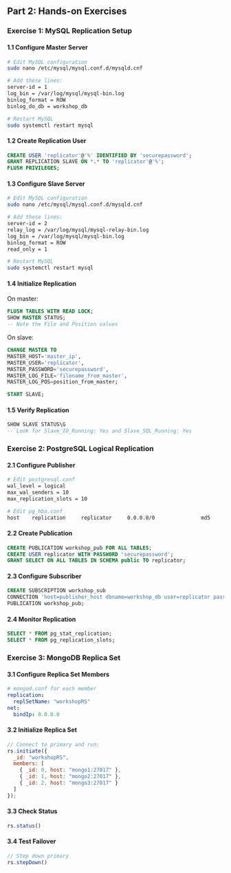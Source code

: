 ## Part 2: Hands-on Exercises

### Exercise 1: MySQL Replication Setup

#### 1.1 Configure Master Server
```bash
# Edit MySQL configuration
sudo nano /etc/mysql/mysql.conf.d/mysqld.cnf

# Add these lines:
server-id = 1
log_bin = /var/log/mysql/mysql-bin.log
binlog_format = ROW
binlog_do_db = workshop_db

# Restart MySQL
sudo systemctl restart mysql
```

#### 1.2 Create Replication User
```sql
CREATE USER 'replicator'@'%' IDENTIFIED BY 'securepassword';
GRANT REPLICATION SLAVE ON *.* TO 'replicator'@'%';
FLUSH PRIVILEGES;
```

#### 1.3 Configure Slave Server
```bash
# Edit MySQL configuration
sudo nano /etc/mysql/mysql.conf.d/mysqld.cnf

# Add these lines:
server-id = 2
relay_log = /var/log/mysql/mysql-relay-bin.log
log_bin = /var/log/mysql/mysql-bin.log
binlog_format = ROW
read_only = 1

# Restart MySQL
sudo systemctl restart mysql
```

#### 1.4 Initialize Replication
On master:
```sql
FLUSH TABLES WITH READ LOCK;
SHOW MASTER STATUS;
-- Note the File and Position values
```

On slave:
```sql
CHANGE MASTER TO
MASTER_HOST='master_ip',
MASTER_USER='replicator',
MASTER_PASSWORD='securepassword',
MASTER_LOG_FILE='filename_from_master',
MASTER_LOG_POS=position_from_master;

START SLAVE;
```

#### 1.5 Verify Replication
```sql
SHOW SLAVE STATUS\G
-- Look for Slave_IO_Running: Yes and Slave_SQL_Running: Yes
```

### Exercise 2: PostgreSQL Logical Replication

#### 2.1 Configure Publisher
```bash
# Edit postgresql.conf
wal_level = logical
max_wal_senders = 10
max_replication_slots = 10

# Edit pg_hba.conf
host    replication     replicator     0.0.0.0/0               md5
```

#### 2.2 Create Publication
```sql
CREATE PUBLICATION workshop_pub FOR ALL TABLES;
CREATE USER replicator WITH PASSWORD 'securepassword';
GRANT SELECT ON ALL TABLES IN SCHEMA public TO replicator;
```

#### 2.3 Configure Subscriber
```sql
CREATE SUBSCRIPTION workshop_sub
CONNECTION 'host=publisher_host dbname=workshop_db user=replicator password=securepassword'
PUBLICATION workshop_pub;
```

#### 2.4 Monitor Replication
```sql
SELECT * FROM pg_stat_replication;
SELECT * FROM pg_replication_slots;
```

### Exercise 3: MongoDB Replica Set

#### 3.1 Configure Replica Set Members
```yaml
# mongod.conf for each member
replication:
  replSetName: "workshopRS"
net:
  bindIp: 0.0.0.0
```

#### 3.2 Initialize Replica Set
```javascript
// Connect to primary and run:
rs.initiate({
  _id: "workshopRS",
  members: [
    { _id: 0, host: "mongo1:27017" },
    { _id: 1, host: "mongo2:27017" },
    { _id: 2, host: "mongo3:27017" }
  ]
});
```

#### 3.3 Check Status
```javascript
rs.status()
```

#### 3.4 Test Failover
```javascript
// Step down primary
rs.stepDown()
```

